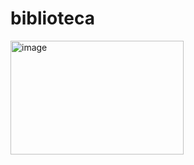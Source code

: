 # biblioteca
<img width="277" height="182" alt="image" src="https://github.com/user-attachments/assets/5407f3e3-83c2-4dde-ab2b-d79c9c9d117c" />
